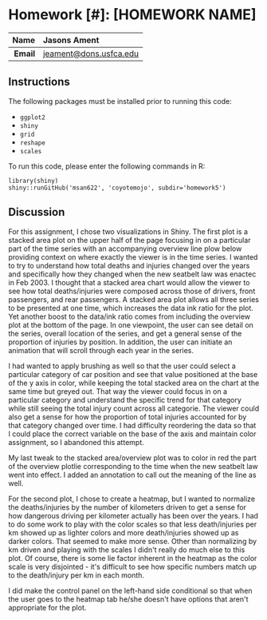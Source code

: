 Homework [#]: [HOMEWORK NAME]
==============================

| **Name**  | Jasons Ament |
|----------:|:-------------|
| **Email** | jeament@dons.usfca.edu |

## Instructions ##

The following packages must be installed prior to running this code:

- `ggplot2`
- `shiny`
- `grid`
- `reshape`
- `scales`

To run this code, please enter the following commands in R:

```
library(shiny)
shiny::runGitHub('msan622', 'coyotemojo', subdir='homework5')
```

## Discussion ##

For this assignment, I chose two visualizations in Shiny.  The first plot is a stacked area plot on the upper half of the page focusing in on a particular part of the time series with an accompanying overview line plow below providing context on where exactly the viewer is in the time series.  I wanted to try to understand how total deaths and injuries changed over the years and specifically how they changed when the new seatbelt law was enactec in Feb 2003.  I thought that a stacked area chart would allow the viewer to see how total deaths/injuries were composed across those of drivers, front passengers, and rear passengers.  A stacked area plot allows all three series to be presented at one time, which increases the data ink ratio for the plot.  Yet another boost to the data/ink ratio comes from including the overview plot at the bottom of the page.  In one viewpoint, the user can see detail on the series, overall location of the series, and get a general sense of the proportion of injuries by position.  In addition, the user can initiate an animation that will scroll through each year in the series.

I had wanted to apply brushing as well so that the user could select a particular category of car position and see that value positioned at the base of the y axis in color, while keeping the total stacked area on the chart at the same time but greyed out.  That way the viewer could focus in on a particular category and understand the specific trend for that category while still seeing the total injury count across all categorie.  The viewer could also get a sense for how the proportion of total injuries accounted for by that category changed over time.  I had difficulty reordering the data so that I could place the correct variable on the base of the axis and maintain color assignment, so I abandoned this attempt.  

My last tweak to the stacked area/overview plot was to color in red the part of the overview plotlie corresponding to the time when the new seatbelt law went into effect.  I added an annotation to call out the meaning of the line as well.

For the second plot, I chose to create a heatmap, but I wanted to normalize the deaths/injuries by the number of kilometers driven to get a sense for how dangerous driving per kilometer actually has been over the years. I had to do some work to play with the color scales so that less death/injuries per km showed up as lighter colors and more death/injuries showed up as darker colors.  That seemed to make more sense.  Other than normalizing by km driven and playing with the scales I didn't really do much else to this plot.  Of course, there is some lie factor inherent in the heatmap as the color scale is very disjointed - it's difficult to see how specific numbers match up to the death/injury per km in each month.  

I did make the control panel on the left-hand side conditional so that when the user goes to the heatmap tab he/she doesn't have options that aren't appropriate for the plot.  
